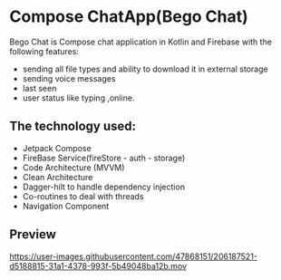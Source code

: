 # Compose ChatApp(Bego Chat)

Bego Chat is Compose chat application in Kotlin and Firebase with the following features:
- sending all file types and ability to download it in external storage
- sending voice messages  
- last seen
- user status like typing ,online. 


## The technology used:

- Jetpack Compose
- FireBase Service(fireStore - auth - storage)
- Code Architecture (MVVM)
- Clean Architecture  
- Dagger-hilt to handle dependency injection
- Co-routines to deal with threads
- Navigation Component


## Preview

https://user-images.githubusercontent.com/47868151/206187521-d5188815-31a1-4378-993f-5b49048ba12b.mov



